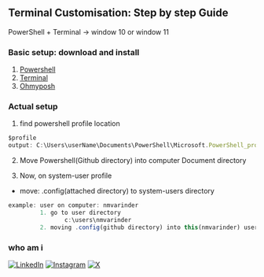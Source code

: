 ## Terminal Customisation: Step by step Guide

PowerShell + Terminal -> window 10 or window 11

### Basic setup: download and install
1. [Powershell](https://learn.microsoft.com/en-us/powershell/scripting/install/installing-powershell-on-windows?view=powershell-7.4)
2. [Terminal](https://github.com/microsoft/terminal)
3. [Ohmyposh](https://ohmyposh.dev/)


### Actual setup
1. find powershell profile location
```javascript
$profile
output: C:\Users\userName\Documents\PowerShell\Microsoft.PowerShell_profile.ps1
```
2. Move Powershell(Github directory) into computer Document directory
       
3. Now, on system-user profile
  *
    move: .config(attached directory) to system-users directory        
```javascript
example: user on computer: nmvarinder
         1. go to user directory 
                c:\users\nmvarinder
         2. moving .config(github directory) into this(nmvarinder) user directory       
```

### who am i
[![LinkedIn](https://img.shields.io/badge/LinkedIn-%230077B5.svg?logo=linkedin&logoColor=white)](https://linkedin.com/in/nmvarinder) [![Instagram](https://img.shields.io/badge/Instagram-%23E4405F.svg?logo=Instagram&logoColor=white)](https://instagram.com/nmvarinder) [![X](https://img.shields.io/badge/X-black.svg?logo=X&logoColor=white)](https://x.com/nmvarinder)     
